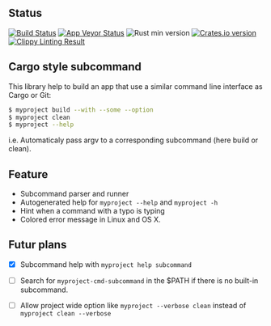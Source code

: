 ## Status

[![Build Status](https://img.shields.io/travis/samdolt/subcmd-rs/master.svg?label=Linux%20%2F%20OS%20X%20build)](https://travis-ci.org/samdolt/subcmd-rs)
[![App Veyor Status](https://img.shields.io/appveyor/ci/samdolt/subcmd-rs/master.svg?label=Windows%20build)](https://ci.appveyor.com/project/samdolt/subcmd-rs)
![Rust min version](https://img.shields.io/badge/Rust-%3E%3D%201.9-blue.svg)
[![Crates.io version](https://img.shields.io/crates/v/subcmd.svg)](https://crates.io/crates/subcmd/)
[![Clippy Linting Result](https://clippy.bashy.io/github/samdolt/subcmd-rs/master/badge.svg)](https://clippy.bashy.io/github/samdolt/subcmd-rs/master/log)

## Cargo style subcommand

This library help to build an app that use a similar command line interface
as Cargo or Git:

```bash
$ myproject build --with --some --option
$ myproject clean
$ myproject --help
```

i.e. Automaticaly pass argv to a corresponding subcommand (here build or clean).

## Feature

- Subcommand parser and runner
- Autogenerated help for `myproject --help` and `myproject -h`
- Hint when a command with a typo is typing
- Colored error message in Linux and OS X.

## Futur plans

- [x] Subcommand help with `myproject help subcommand`
- [ ] Search for `myproject-cmd-subcommand` in the $PATH if there is no built-in subcommand.
- [ ] Allow project wide option like `myproject --verbose clean` instead of `myproject clean --verbose`



